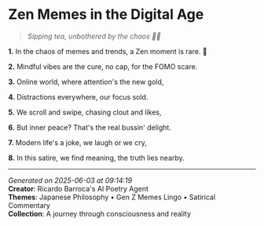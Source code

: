 # Zen Memes in the Digital Age

> *Sipping tea, unbothered by the chaos 🍵🤝*

**1.** In the chaos of memes and trends, a Zen moment is rare. 🍵


**2.** Mindful vibes are the cure, no cap, for the FOMO scare.


**3.** Online world, where attention's the new gold,


**4.** Distractions everywhere, our focus sold.


**5.** We scroll and swipe, chasing clout and likes,


**6.** But inner peace? That's the real bussin' delight.


**7.** Modern life's a joke, we laugh or we cry,


**8.** In this satire, we find meaning, the truth lies nearby.



---

*Generated on 2025-06-03 at 09:14:19*  
**Creator**: Ricardo Barroca's AI Poetry Agent  
**Themes**: Japanese Philosophy • Gen Z Memes Lingo • Satirical Commentary  
**Collection**: A journey through consciousness and reality
